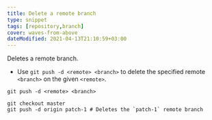 ```yaml
---
title: Delete a remote branch
type: snippet
tags: [repository,branch]
cover: waves-from-above
dateModified: 2021-04-13T21:10:59+03:00
---
```


Deletes a remote branch.

- Use `git push -d <remote> <branch>` to delete the specified remote `<branch>` on the given `<remote>`.

```shell
git push -d <remote> <branch>
```

```shell
git checkout master
git push -d origin patch-1 # Deletes the `patch-1` remote branch
```
